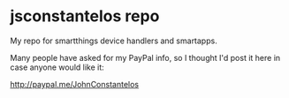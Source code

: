 # jsconstantelos repo

My repo for smartthings device handlers and smartapps.

Many people have asked for my PayPal info, so I thought I'd post it here in case anyone would like it:

http://paypal.me/JohnConstantelos
